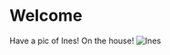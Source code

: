 # Welcome
Have a pic of Ines! On the house!
![Ines](https://github.com/user-attachments/assets/1a5c7ee6-8645-4d6a-a1bf-355dacfa2159)
